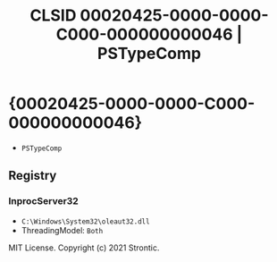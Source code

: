 ﻿---
title: "CLSID 00020425-0000-0000-C000-000000000046 | PSTypeComp"
excerpt: What is COM-Object CLSID 00020425-0000-0000-C000-000000000046?
---

# {00020425-0000-0000-C000-000000000046}

* `PSTypeComp`

## Registry


### InprocServer32

* `C:\Windows\System32\oleaut32.dll`
* ThreadingModel: `Both`

MIT License. Copyright (c) 2021 Strontic.


